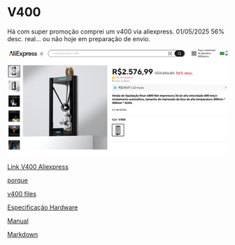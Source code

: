 # V400

Há com super promoção comprei um v400 via aliexpress. 01/05/2025
56% desc. real... ou não hoje em preparação de envio.

![compraatual](imagens/compra.png)


[Link V400 Aliexpress](https://pt.aliexpress.com/item/1005008874607143.html?spm=a2g0o.order_list.order_list_main.5.4b9ecaa4ZW68mv&gatewayAdapt=glo2bra"Link")


[porque](GitHubFLSunV400.md)

[v400 files](linksV400.md)

[Especificação Hardware](HardwareFLSunV400.md)

[Manual](https://github.com/eeichhorn/Flsun-v400/blob/main/original-v400-USB-files/FlsunV400%20English%20Instruction%20Manual.pdf "Manual.Pdf")



[Markdown](https://docs.github.com/pt/get-started/writing-on-github/getting-started-with-writing-and-formatting-on-github/basic-writing-and-formatting-syntax "Markdownlink")
